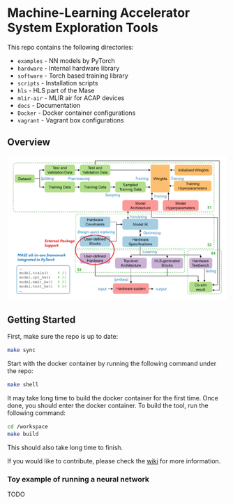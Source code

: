 # Machine-Learning Accelerator System Exploration Tools

This repo contains the following directories:
* `examples` - NN models by PyTorch
* `hardware` - Internal hardware library 
* `software` - Torch based training library 
* `scripts` - Installation scripts  
* `hls` - HLS part of the Mase  
* `mlir-air` - MLIR air for ACAP devices  
* `docs` - Documentation  
* `Docker` - Docker container configurations  
* `vagrant` - Vagrant box configurations  

## Overview
![Alt text](./docs/overview.png)

## Getting Started

First, make sure the repo is up to date:
```sh
make sync
```
Start with the docker container by running the following command under the repo:
```sh
make shell
```
It may take long time to build the docker container for the first time. Once done, you should enter the docker container. To build the tool, run the following command:
```sh
cd /workspace
make build
```
This should also take long time to finish.

If you would like to contribute, please check the [wiki](https://github.com/JianyiCheng/mase-tools/wiki) for more information.

### Toy example of running a neural network

TODO
